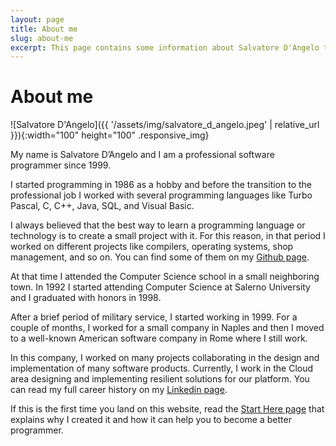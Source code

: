 ```yaml
---
layout: page
title: About me
slug: about-me
excerpt: This page contains some information about Salvatore D'Angelo the owner of the Code4Project website. 
---
```

# About me

![Salvatore D'Angelo]({{ '/assets/img/salvatore_d_angelo.jpeg' | relative_url }}){:width="100" height="100" .responsive_img}

My name is Salvatore D’Angelo and I am a professional software programmer since 1999.

I started programming in 1986 as a hobby and before the transition to the professional job I worked with several programming languages like Turbo Pascal, C, C++, Java, SQL, and Visual Basic.

I always believed that the best way to learn a programming language or technology is to create a small project with it. For this reason, in that period I worked on different projects like compilers, operating systems, shop management, and so on. You can find some of them on my [Github page](https://github.com/sasadangelo/).

At that time I attended the Computer Science school in a small neighboring town. In 1992 I started attending Computer Science at Salerno University and I graduated with honors in 1998.

After a brief period of military service, I started working in 1999. For a couple of months, I worked for a small company in Naples and then I moved to a well-known American software company in Rome where I still work.

In this company, I worked on many projects collaborating in the design and implementation of many software products. Currently, I work in the Cloud area designing and implementing resilient solutions for our platform. You can read my full career history on my [Linkedin page](https://www.linkedin.com/in/salvatore-d-angelo-0321851/).

If this is the first time you land on this website, read the [Start Here page](start-here.html) that explains why I created it and how it can help you to become a better programmer.
